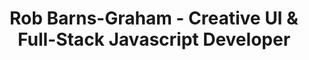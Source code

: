 ---
template: index.hbs
urlPath: /
title: Rob Barns-Graham - Creative UI & Full-Stack Javascript Developer
description: Homepage description
contact: mailto:rob.bg@me.com
---